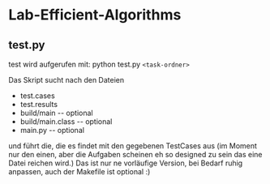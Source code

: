 # Lab-Efficient-Algorithms
## test.py
test wird aufgerufen mit:
python test.py `<task-ordner>`

Das Skript sucht nach den Dateien
  * test.cases
  * test.results
  * build/main          -- optional
  * build/main.class    -- optional
  * main.py             -- optional

und führt die, die es findet mit den gegebenen TestCases aus (im Moment nur den einen, aber die Aufgaben scheinen eh so designed zu sein das eine Datei reichen wird.)
Das ist nur ne vorläufige Version, bei Bedarf ruhig anpassen, auch der Makefile ist optional :)
